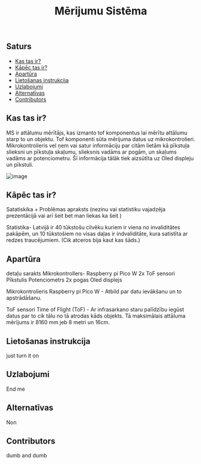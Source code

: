 <h1 align="center"> Mērijumu Sistēma </h1> <br>

## Saturs

- [Kas tas ir?](#kas-tas-ir)
- [Kāpēc tas ir?](#kāpēc-tas-ir)
- [Apartūra](#apartūra)
- [Lietošanas instrukcija](#lietošanas-instrukcija)
- [Uzlabojumi](#uzlabojumi)
- [Alternatīvas](#alternatīvas)
- [Contributors](#contributors)

<!-- END doctoc generated TOC please keep comment here to allow auto update -->

## Kas tas ir?

MS ir attālumu mērītājs, kas izmanto tof komponentus lai mērītu attālumu starp to un objektu. Tof komponenti sūta mērijuma datus uz mikrokontrolieri. Mikrokontrolieris vel ņem vai satur informāciju par citām lietām kā pīkstuļa slieksni un pīkstuļa skaļumu, slieksnis vadāms ar pogām, un skaļums vadāms ar potenciometru. Šī informācija tālāk tiek aizsūtīta uz Oled displeju un pīkstuli. 

![image](https://github.com/SkylerAcer/Measurment-system-/assets/96178550/e88cd2ea-e769-4920-8dbe-cf7c679a871b)



## Kāpēc tas ir?

Satatiskika + Problēmas apraksts (nezinu vai statistiku vajadzēja prezentācijā vai arī šeit bet man liekas ka šeit )

Statistika- Latvijā ir 40 tūkstošu cilvēku kuriem ir viena no invaliditātes pakāpēm, un 10 tūkstošiem no visas daļas ir indvaliditāte, kura satistīta ar redzes traucējumiem. (Cik atceros bija kaut kas šāds.)



## Apartūra

detaļu sarakts
Mikrokontrollers- Raspberry pi Pico W 2x ToF sensori Pīkstulis Potenciometrs 2x pogas Oled displejs

Mikrokontrolieris
Raspberry pi Pico W - Atbild par datu ievākšanu un to apstrādāšanu.

ToF sensori
Time of Flight (ToF) - Ar infrasarkano staru palīdzību iegūst datus par to cik tālu no tā atrodas kāds objekts. Tā maksimālais attāluma mērījums ir 8160 mm jeb 8 metri un 16cm.

## Lietošanas instrukcija
just turn it on

## Uzlabojumi
End me

## Alternatīvas

Non

## Contributors
dumb and dumb
